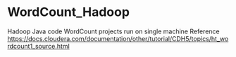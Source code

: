 # WordCount_Hadoop
Hadoop Java code WordCount projects run on single machine
Reference https://docs.cloudera.com/documentation/other/tutorial/CDH5/topics/ht_wordcount1_source.html
